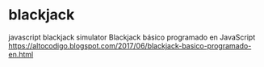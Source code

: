 # blackjack
javascript blackjack simulator
Blackjack básico programado en JavaScript
https://altocodigo.blogspot.com/2017/06/blackjack-basico-programado-en.html
